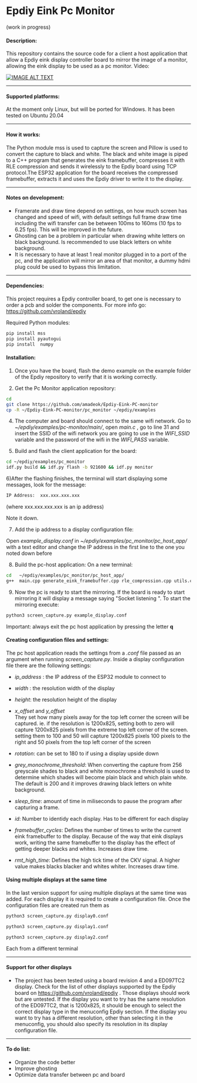 


# Epdiy Eink Pc Monitor 
(work in progress)
#### Description:
This repository contains the source code for a client a host application that allow a Epdiy eink display controller board to mirror the image of a monitor, allowing the eink display to be used as a pc monitor.
Video:

[![IMAGE ALT TEXT](http://img.youtube.com/vi/bzk12na2mWg/0.jpg)](http://www.youtube.com/watch?v=bzk12na2mWg "Video Title")

------------


#### Supported platforms:
At the moment only Linux, but will be ported for Windows. It has been tested on Ubuntu 20.04

------------


#### How it works:
The Python module mss is used to capture the screen and Pillow is used to convert the capture to black and white. The black and white image is piped to a C++ program that generates the eink framebuffer, compresses it with RLE compression and sends it wirelessly to the Epdiy board using TCP protocol.The ESP32 application for the board receives the compressed framebuffer, extracts it and uses the Epdiy driver to write it to the display. 

------------


#### Notes on development:
- Framerate and draw time depend on settings, on how much screen has changed and speed of wifi,  with default settings full frame draw time including the wifi transfer can be between 100ms to 160ms (10 fps to 6.25 fps). This will be improved in the future.
- Ghosting can be a problem in particular when drawing white letters on black background. Is recommended to use black letters on white background.
- It is necessary to have at least 1 real monitor plugged in to a port of the pc, and the application will mirror an area of that monitor, a dummy hdmi plug could be used to bypass this limitation.

------------
#### Dependencies:
This project requires a Epdiy controller board, to get one is necessary to order a pcb and solder the components. For more info go: https://github.com/vroland/epdiy

Required Python modules:
```bash
pip install mss
pip install pyautogui
pip install  numpy
```

#### Installation:

1) Once you have the board, flash the demo example on the example folder of the Epdiy repository to verify that it is working correctly.

3)  Get the Pc Monitor application repository:
```bash
cd
git clone https://github.com/amadeok/Epdiy-Eink-PC-monitor
cp -R ~/Epdiy-Eink-PC-monitor/pc_monitor ~/epdiy/examples 

```

4) The computer and board should connect to the same wifi network. Go to      *~/epdiy/examples/pc-monitor/main/*, open *main.c* , go to line 31  and insert the SSID of the wifi network you are going to use in the *WIFI_SSID* variable  and the password of the wifi in the *WIFI_PASS* variable.

5) Build  and flash the client application for the board:
```bash
cd ~/epdiy/examples/pc_monitor
idf.py build && idf.py flash -b 921600 && idf.py monitor
```

6)After the flashing finishes, the terminal will start displaying some messages, look for the message:
```bash
IP Address:  xxx.xxx.xxx.xxx
```

(where xxx.xxx.xxx.xxx is an ip address)

Note it down.

7) Add the ip address to a display configuration file: 

Open *example_display.conf* in  *~/epdiy/examples/pc_monitor/pc_host_app/* with a text editor and change the IP address in the first line to the one you noted down before


8) Build the pc-host application:
On a new terminal:
```bash
cd   ~/epdiy/examples/pc_monitor/pc_host_app/
g++  main.cpp generate_eink_framebuffer.cpp rle_compression.cpp utils.cpp -o process_capture -I include

```
9) Now the pc is ready to start the mirroring. If the board is ready to start mirroring it will display a message saying "Socket listening ".
To start the mirroring execute:
```bash
python3 screen_capture.py example_display.conf

```

Important: always exit the pc host application by pressing the letter **q**



#### Creating configuration files and settings:
The pc host application reads the settings from a *.conf* file passed as an argument when running *screen_capture.py*. Inside a display configuration file there are the following settings:

- *ip_address* : the IP address of the ESP32 module to connect to

- *width* : the resolution width of the display

- *height*: the resolution height of the display

- *x_offset* and *y_offset*      
They set how many pixels away for the top left corner the screen will be captured. ie. if the resolution is 1200x825, setting both to zero will capture 1200x825 pixels from the extreme top left corner of the screen. setting them to 100 and 50 will capture 1200x825 pixels 100 pixels to the right and 50 pixels from the top left corner of the screen

- *rotation*: can be set to 180 to if using a display upside down

- *grey_monochrome_threshold*:
When converting the capture from 256 greyscale shades to black and white monochrome a threshold is used to determine which shades will become plain black and which plain white. The default is 200 and it improves drawing black letters on white background.

- *sleep_time*: amount of time in miliseconds to pause the program after capturing a frame.
 
- *id*: Number to identidy each display. Has to be different for each display

- *framebuffer_cycles*: Defines the number of times to write the current eink framebuffer to the display.  Because of the way that eink displays work, writing the same framebuffer to the display has the effect of getting deeper blacks and whites. Increases draw time.

- *rmt_high_time*: Defines the high tick time of the CKV signal. A higher value makes blacks blacker and whites whiter. Increases draw time.

#### Using multiple displays at the same time

In the last version support for using multiple displays at the same time was added. For each display it is required to create a configuration file. 
Once the configuration files are created run them as

```bash
python3 screen_capture.py display0.conf
```
```bash
python3 screen_capture.py display1.conf
```
```bash
python3 screen_capture.py display2.conf
```
Each from a different terminal


------------
#### Support for other displays

- The project has been tested using a board revision 4 and a ED097TC2 display. Check for the list of other  displays supported by the Epdiy board on https://github.com/vroland/epdiy . Those displays should work but are untested. If the display you want to try has the same resolution of the ED097TC2, that is 1200x825, it should be enough to select the correct display type in the menuconfig Epdiy section.
If the display you want to try has a different resolution, other than selecting it in the menuconfig, you should also specify its resolution in its display configuration file.
 ------------


#### To do list:
- Organize the code better
- Improve ghosting
- Optimize data transfer between pc and board


